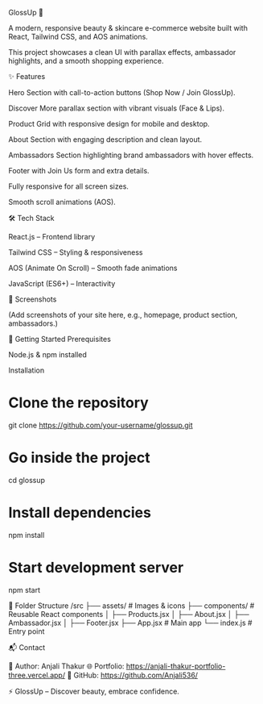 GlossUp 🌸

A modern, responsive beauty & skincare e-commerce website built with React, Tailwind CSS, and AOS animations.

This project showcases a clean UI with parallax effects, ambassador highlights, and a smooth shopping experience.

✨ Features

Hero Section with call-to-action buttons (Shop Now / Join GlossUp).

Discover More parallax section with vibrant visuals (Face & Lips).

Product Grid with responsive design for mobile and desktop.

About Section with engaging description and clean layout.

Ambassadors Section highlighting brand ambassadors with hover effects.

Footer with Join Us form and extra details.

Fully responsive for all screen sizes.

Smooth scroll animations (AOS).

🛠️ Tech Stack

React.js – Frontend library

Tailwind CSS – Styling & responsiveness

AOS (Animate On Scroll) – Smooth fade animations

JavaScript (ES6+) – Interactivity

📸 Screenshots

(Add screenshots of your site here, e.g., homepage, product section, ambassadors.)

🚀 Getting Started
Prerequisites

Node.js & npm installed

Installation
# Clone the repository
git clone https://github.com/your-username/glossup.git  

# Go inside the project
cd glossup  

# Install dependencies
npm install  

# Start development server
npm start  

📂 Folder Structure
/src
  ├── assets/         # Images & icons
  ├── components/     # Reusable React components
  │     ├── Products.jsx
  │     ├── About.jsx
  │     ├── Ambassador.jsx
  │     ├── Footer.jsx
  ├── App.jsx         # Main app
  └── index.js        # Entry point

📬 Contact

👩 Author: Anjali Thakur
🌐 Portfolio: https://anjali-thakur-portfolio-three.vercel.app/
🐙 GitHub: https://github.com/Anjali536/

⚡ GlossUp – Discover beauty, embrace confidence.
